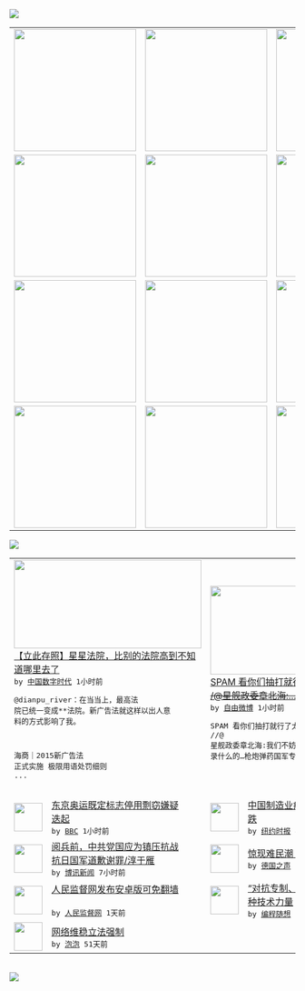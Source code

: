 

<a href="https://github.com/greatfire/z/raw/master/FreeBrowser.apk"><img src="https://raw.githubusercontent.com/greatfire/wiki/master/x/header.png" /></a><table><tr><td width="262" align="center" valign="center"><a href="https://github.com/greatfire/wiki/wiki/nyt" title="纽约时报中文网 国际纵览"><img src="https://raw.githubusercontent.com/greatfire/wiki/master/x/nyt_flag.png" width="215"/></a></td><td width="262" align="center" valign="center"><a href="https://github.com/greatfire/wiki/wiki/dw" title=""><img src="https://raw.githubusercontent.com/greatfire/wiki/master/x/dw_flag.png" width="215"/></a></td><td width="262" align="center" valign="center"><a href="https://github.com/greatfire/wiki/wiki/rmjd" title=""><img src="https://raw.githubusercontent.com/greatfire/wiki/master/x/rmjd_flag.png" width="215"/></a></td></tr><tr><td width="262" align="center" valign="center"><a href="https://github.com/paopaonetizen/website" title="泡泡 - 未经审查的互联网信息"><img src="https://raw.githubusercontent.com/greatfire/wiki/master/x/pp_flag.png" width="215"/></a></td><td width="262" align="center" valign="center"><a href="https://github.com/getlantern/mirror" title="以及自由微博和GreatFire.org官方中文论坛"><img src="https://raw.githubusercontent.com/greatfire/wiki/master/x/lantern_flag.png" width="215"/></a></td><td width="262" align="center" valign="center"><a href="https://github.com/cdtmirrors/m/" title=""><img src="https://raw.githubusercontent.com/greatfire/wiki/master/x/cdt_flag.png" width="215"/></a></td></tr><tr><td width="262" align="center" valign="center"><a href="https://github.com/program-think/blog" title="编程随想的博客"><img src="https://raw.githubusercontent.com/greatfire/wiki/master/x/pt_flag.png" width="215"/></a></td><td width="262" align="center" valign="center"><a href="https://github.com/greatfire/wiki/wiki/bbc" title=""><img src="https://raw.githubusercontent.com/greatfire/wiki/master/x/bbc_flag.png" width="215"/></a></td><td width="262" align="center" valign="center"><a href="https://github.com/freeweibo/s" title="自由微博 - 匿名和不受屏蔽的新浪微博搜索"><img src="https://raw.githubusercontent.com/greatfire/wiki/master/x/fw_flag.png" width="215"/></a></td></tr><tr><td width="262" align="center" valign="center"><a href="https://github.com/greatfire/wiki/wiki/google" title=""><img src="https://raw.githubusercontent.com/greatfire/wiki/master/x/google_flag.png" width="215"/></a></td><td width="262" align="center" valign="center"><a href="https://github.com/bxnews/boxun" title=""><img src="https://raw.githubusercontent.com/greatfire/wiki/master/x/bx_flag.png" width="215"/></a></td><td width="262" align="center" valign="center"><a href="https://github.com/greatfire/wiki/wiki/open-source" title="欢迎访问GreatFire.org开发者项目网站"><img src="https://raw.githubusercontent.com/greatfire/wiki/master/x/open-source_flag.png" width="215"/></a></td></tr></table><img src="https://raw.githubusercontent.com/greatfire/wiki/master/x/newsfeed text.png" /><table cols="4"><tr><td colspan="2" width="380"><a href="https://chinadigitaltimes.net/chinese/2015/09/%E3%80%90%E7%AB%8B%E6%AD%A4%E5%AD%98%E7%85%A7%E3%80%91%E6%98%9F%E6%98%9F%E6%B3%95%E9%99%A2%EF%BC%8C%E6%AF%94%E5%88%AB%E7%9A%84%E6%B3%95%E9%99%A2%E9%AB%98%E5%88%B0%E4%B8%8D%E7%9F%A5%E9%81%93%E5%93%AA/"><img src="http://img.t.sinajs.cn/t4/appstyle/expression/emimage/ee9092.png" width="330" height="156"/></a></br><a href="https://chinadigitaltimes.net/chinese/2015/09/%E3%80%90%E7%AB%8B%E6%AD%A4%E5%AD%98%E7%85%A7%E3%80%91%E6%98%9F%E6%98%9F%E6%B3%95%E9%99%A2%EF%BC%8C%E6%AF%94%E5%88%AB%E7%9A%84%E6%B3%95%E9%99%A2%E9%AB%98%E5%88%B0%E4%B8%8D%E7%9F%A5%E9%81%93%E5%93%AA/">【立此存照】星星法院，比别的法院高到不知<br/>道哪里去了</a></br><kbd> by <a href="http://chinadigitaltimes.net/chinese/">中国数字时代</a> 1小时前 </kbd></br><pre>@dianpu_river：在当当上，最高法<br/>院已统一变成**法院。新广告法就这样以出人意<br/>料的方式影响了我。

海商｜2015新广告法<br/>正式实施 极限用语处罚细则
...</pre></td><td colspan="2" width="380"><a href="https://freeweibo.com/weibo/3882632234731069"><img src="https://raw.githubusercontent.com/greatfire/wiki/master/x/fw_logo_b.png" width="330" height="156"/></a></br><a href="https://freeweibo.com/weibo/3882632234731069">SPAM 看你们抽打就行了~~太乐呵 /<br/>/@星舰政委章北海:…</a></br><kbd> by <a href="https://freeweibo.com/">自由微博</a> 1小时前 </kbd></br><pre>SPAM 看你们抽打就行了~~太乐呵 //@<br/>星舰政委章北海:我们不妨翻翻本子当年的后勤记<br/>录什么的…枪炮弹药国军专供</pre></td></tr><tr><td><img src="http://a.files.bbci.co.uk/worldservice/live/assets/images/2015/09/01/150901182702_tokyo_2010_logo_1_144x81_g_nocredit.jpg" width="50" height="50"/></td><td width="280"><a href="http://www.bbc.com/zhongwen/simp/world/2015/09/150902_japan_olympics_logo">东京奥运既定标志停用剽窃嫌疑<br/>迭起</a></br><kbd> by <a href="http://www.bbc.co.uk/zhongwen/simp">BBC</a> 1小时前 </kbd></td><td><img src="https://raw.githubusercontent.com/greatfire/wiki/master/x/nyt_logo.png" width="50" height="50"/></td><td width="280"><a href="https://dghiur1u8xlqa.cloudfront.net/business/20150902/c02db-markets/">中国制造业疲软引发全球股市大<br/>跌</a></br><kbd> by <a href="http://m.cn.nytimes.com/">纽约时报</a> 4小时前 </kbd></td></tr><tr><td><img src="https://raw.githubusercontent.com/greatfire/wiki/master/x/bx_logo.png" width="50" height="50"/></td><td width="280"><a href="http://www.boxun.com/news/gb/pubvp/2015/09/201509020622.shtml">阅兵前，中共党国应为镇压抗战<br/>抗日国军道歉谢罪/淳于雁</a></br><kbd> by <a href="http://www.boxun.com">博讯新闻</a> 7小时前 </kbd></td><td><img src="http://www.dw.com/image/0,,18685403_302,00.jpg" width="50" height="50"/></td><td width="280"><a href="http://dw.com/p/1GPZh?maca=chi-GK-text-greatfire-all-chinese-15625-xml-mrss">惊现难民潮 巴伐利亚不堪重负</a></br><kbd> by <a href="http://dw.de">德国之声</a> 1天前 </kbd></td></tr><tr><td><img src="https://raw.githubusercontent.com/greatfire/wiki/master/x/rmjd_logo.png" width="50" height="50"/></td><td width="280"><a href="http://www.rmjdw.com//gonggao/2015/0901/15165.html">人民监督网发布安卓版可免翻墙<br/> </a></br><kbd> by <a href="http://www.rmjdw.com/">人民监督网</a> 1天前 </kbd></td><td><img src="https://raw.githubusercontent.com/greatfire/wiki/master/x/pt_logo.png" width="50" height="50"/></td><td width="280"><a href="http://feedproxy.google.com/~r/programthink/~3/vOvckDbfIls/Technology-and-Freedom.html">“对抗专制、捍卫自由”的 N<br/> 种技术力量</a></br><kbd> by <a href="http://program-think.blogspot.com">编程随想</a> 2天前 </kbd></td></tr><tr><td><img src="http://pao-pao.net/sites/pao-pao.net/files/styles/base_adaptive/public/6523513689_baeec3c53c_z_0.jpg?itok=NM8cQ_d1" width="50" height="50"/></td><td width="280"><a href="https://pao-pao.net/article/593">网络维稳立法强制</a></br><kbd> by <a href="https://pao-pao.net">泡泡</a> 51天前 </kbd></td></table></br><a href="https://github.com/greatfire/z/raw/master/FreeBrowser.apk"><img src="https://raw.githubusercontent.com/greatfire/wiki/master/x/download app.png" /></a>